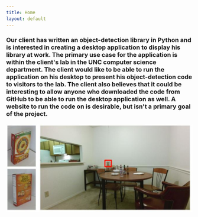```yaml
---
title: Home
layout: default
---
```


### Our client has written an object-detection library in Python and is interested in creating a desktop application to display his library at work. The primary use case for the application is within the client's lab in the UNC computer science department. The client would like to be able to run the application on his desktop to present his object-detection code to visitors to the lab. The client also believes that it could be interesting to allow anyone who downloaded the code from GitHub to be able to run the desktop application as well. A website to run the code on is desirable, but isn't a primary goal of the project.
![Demo](/images/demo.jpg)


